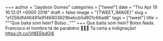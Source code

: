 
+++
author = "Jaydson Gomes"
categories = ["tweet"]
date = "Thu Apr 19 16:12:01 +0000 2018"
draft = false
image = "{TWEET_IMAGE}"
slug = "e1256dfd46481e9146803629bebcb5d801c66ad6"
tags = ["tweet"]
title = """Que baita som hein? Bolso..."""
+++
Que baita som hein? Bolso Nada.
Francisco el hombre tá de parabéns 👏👏👏
Ta certa a indignação!
https://t.co/Vt8EEbdOj6
